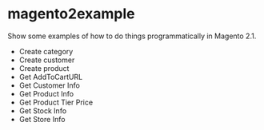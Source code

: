 # magento2example
Show some examples of how to do things programmatically in Magento 2.1.

- Create category
- Create customer
- Create product
- Get AddToCartURL
- Get Customer Info
- Get Product Info
- Get Product Tier Price
- Get Stock Info
- Get Store Info
